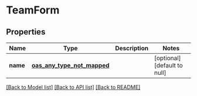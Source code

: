 # TeamForm
## Properties

| Name | Type | Description | Notes |
|------------ | ------------- | ------------- | -------------|
| **name** | [**oas_any_type_not_mapped**](.md) |  | [optional] [default to null] |

[[Back to Model list]](../README.md#documentation-for-models) [[Back to API list]](../README.md#documentation-for-api-endpoints) [[Back to README]](../README.md)

